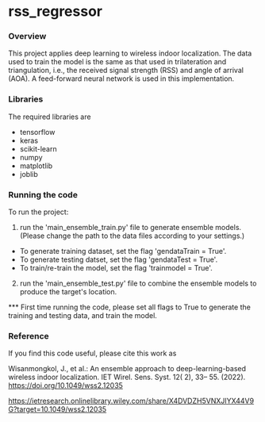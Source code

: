 # rss_regressor
### Overview ###
This project applies deep learning to wireless indoor localization.
The data used to train the model is the same as that used in trilateration and triangulation, i.e., the received signal strength (RSS) and angle of arrival (AOA).
A feed-forward neural network is used in this implementation.

### Libraries ###
The required libraries are
- tensorflow
- keras
- scikit-learn
- numpy
- matplotlib
- joblib


### Running the code ###
To run the project:
1. run the 'main_ensemble_train.py' file to generate ensemble models.
(Please change the path to the data files according to your settings.)
- To generate training dataset, set the flag 'gendataTrain = True'.
- To generate testing datset, set the flag 'gendataTest = True'.
- To train/re-train the model, set the flag 'trainmodel = True'.
2. run the 'main_ensemble_test.py' file to combine the ensemble models to produce the target's location.

*** First time running the code, please set all flags to True to generate the training and testing data, and train the model.

### Reference ###
If you find this code useful, please cite this work as

Wisanmongkol, J., et al.: An ensemble approach to deep-learning-based wireless indoor localization. IET Wirel. Sens. Syst. 12( 2), 33– 55. (2022). https://doi.org/10.1049/wss2.12035

https://ietresearch.onlinelibrary.wiley.com/share/X4DVDZH5VNXJIYX44V9G?target=10.1049/wss2.12035
